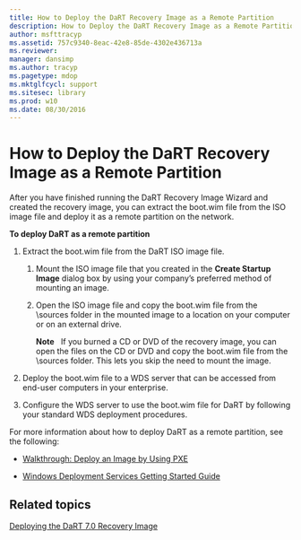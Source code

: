 ```yaml
---
title: How to Deploy the DaRT Recovery Image as a Remote Partition
description: How to Deploy the DaRT Recovery Image as a Remote Partition
author: msfttracyp
ms.assetid: 757c9340-8eac-42e8-85de-4302e436713a
ms.reviewer: 
manager: dansimp
ms.author: tracyp
ms.pagetype: mdop
ms.mktglfcycl: support
ms.sitesec: library
ms.prod: w10
ms.date: 08/30/2016
---
```



# How to Deploy the DaRT Recovery Image as a Remote Partition


After you have finished running the DaRT Recovery Image Wizard and created the recovery image, you can extract the boot.wim file from the ISO image file and deploy it as a remote partition on the network.

**To deploy DaRT as a remote partition**

1.  Extract the boot.wim file from the DaRT ISO image file.

    1.  Mount the ISO image file that you created in the **Create Startup Image** dialog box by using your company’s preferred method of mounting an image.

    2.  Open the ISO image file and copy the boot.wim file from the \\sources folder in the mounted image to a location on your computer or on an external drive.

        **Note**  
        If you burned a CD or DVD of the recovery image, you can open the files on the CD or DVD and copy the boot.wim file from the \\sources folder. This lets you skip the need to mount the image.

         

2.  Deploy the boot.wim file to a WDS server that can be accessed from end-user computers in your enterprise.

3.  Configure the WDS server to use the boot.wim file for DaRT by following your standard WDS deployment procedures.

For more information about how to deploy DaRT as a remote partition, see the following:

-   [Walkthrough: Deploy an Image by Using PXE](https://go.microsoft.com/fwlink/?LinkId=212108)

-   [Windows Deployment Services Getting Started Guide](https://go.microsoft.com/fwlink/?LinkId=212106)

## Related topics


[Deploying the DaRT 7.0 Recovery Image](deploying-the-dart-70-recovery-image-dart-7.md)

 

 





